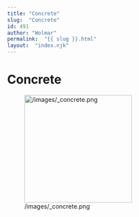 ```yaml
---
title: "Concrete"
slug:  "Concrete"
id: 491
author: "Wolmar"
permalink:  "{{ slug }}.html"
layout:  "index.njk"
---
```


# Concrete

<figure>
<img src="/images/_concrete.png" title="/images/_concrete.png"
width="250" alt="/images/_concrete.png" />
<figcaption aria-hidden="true">/images/_concrete.png</figcaption>
</figure>
